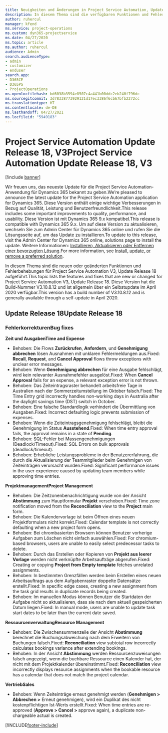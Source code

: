 ```yaml
---
title: Neuigkeiten und Änderungen in Project Service Automation, Update Release 18, V3
description: In diesem Thema sind die verfügbaren Funktionen und Fehlerbehebungen für Project Service Automation Update Release 18, V3 aufgeführt.
author: ruhercul
manager: kfend
ms.service: project-operations
ms.custom: dyn365-projectservice
ms.date: 04/27/2020
ms.topic: article
ms.author: ruhercul
audience: Admin
search.audienceType:
- admin
- customizer
- enduser
search.app:
- D365CE
- D365PS
- ProjectOperations
ms.openlocfilehash: bd6038b3594e8507c4a441b00ddc2eb240f796dc
ms.sourcegitcommit: 3d78338773929121d17ec3386f6cb67bfb2272cc
ms.translationtype: HT
ms.contentlocale: de-DE
ms.lasthandoff: 04/27/2021
ms.locfileid: "5949183"
---
```

# <a name="project-service-automation-update-release-18-v3"></a><span data-ttu-id="5aa7b-103">Project Service Automation Update Release 18, V3</span><span class="sxs-lookup"><span data-stu-id="5aa7b-103">Project Service Automation Update Release 18, V3</span></span>

[!include [banner](../includes/psa-now-project-operations.md)]

<span data-ttu-id="5aa7b-104">Wir freuen uns, das neueste Update für die Project Service Automation-Anwendung für Dynamics 365 bekannt zu geben.</span><span class="sxs-lookup"><span data-stu-id="5aa7b-104">We’re pleased to announce the latest update for the Project Service Automation application for Dynamics 365.</span></span> <span data-ttu-id="5aa7b-105">Diese Version enthält einige wichtige Verbesserungen in Bezug auf Qualität, Leistung und Benutzerfreundlichkeit.</span><span class="sxs-lookup"><span data-stu-id="5aa7b-105">This release includes some important improvements to quality, performance, and usability.</span></span> <span data-ttu-id="5aa7b-106">Diese Version ist mit Dynamics 365 9.x kompatibel.</span><span class="sxs-lookup"><span data-stu-id="5aa7b-106">This release is compatible with Dynamics 365 9.x.</span></span> <span data-ttu-id="5aa7b-107">Um auf diese Version zu aktualisieren, wechseln Sie zum Admin Center für Dynamics 365 online und rufen Sie die Lösungsseite auf, um das Update zu installieren.</span><span class="sxs-lookup"><span data-stu-id="5aa7b-107">To update to this release, visit the Admin Center for Dynamics 365 online, solutions page to install the update.</span></span> <span data-ttu-id="5aa7b-108">Weitere Informationen: [Installieren, Aktualisieren oder Entfernen einer bevorzugten Lösung](/power-platform/admin/install-remove-preferred-solution).</span><span class="sxs-lookup"><span data-stu-id="5aa7b-108">For more information, see [Install, update, or remove a preferred solution](/power-platform/admin/install-remove-preferred-solution).</span></span>

<span data-ttu-id="5aa7b-109">In diesem Thema sind die neuen oder geänderten Funktionen und Fehlerbehebungen für Project Service Automation V3, Update Release 18 aufgeführt.</span><span class="sxs-lookup"><span data-stu-id="5aa7b-109">This topic lists the features and fixes that are new or changed for Project Service Automation V3, Update Release 18.</span></span> <span data-ttu-id="5aa7b-110">Diese Version hat die Build-Nummer V3.10.8.12 und ist allgemein über ein Selbstupdate im April 2020 verfügbar.</span><span class="sxs-lookup"><span data-stu-id="5aa7b-110">This version has a build number of V3.10.8.12 and is generally available through a self-update in April 2020.</span></span>

## <a name="update-release-18"></a><span data-ttu-id="5aa7b-111">Update Release 18</span><span class="sxs-lookup"><span data-stu-id="5aa7b-111">Update Release 18</span></span>

### <a name="bug-fixes"></a><span data-ttu-id="5aa7b-112">Fehlerkorrekturen</span><span class="sxs-lookup"><span data-stu-id="5aa7b-112">Bug fixes</span></span>

<span data-ttu-id="5aa7b-113">**Zeit und Ausgaben**</span><span class="sxs-lookup"><span data-stu-id="5aa7b-113">**Time and Expense**</span></span>

- <span data-ttu-id="5aa7b-114">Behoben: Die Flows **Zurückrufen**, **Anfordern**, und **Genehmigung abbrechen** lösen Ausnahmen mit unklaren Fehlermeldungen aus.</span><span class="sxs-lookup"><span data-stu-id="5aa7b-114">Fixed: **Recall**, **Request**, and **Cancel Approval** flows throw exceptions with unclear error messages.</span></span>
- <span data-ttu-id="5aa7b-115">Behoben: Wenn **Genehmigung abbrechen** für eine Ausgabe fehlschlägt, wird kein relevanter Ausnahmefehler ausgelöst.</span><span class="sxs-lookup"><span data-stu-id="5aa7b-115">Fixed: When **Cancel Approval** fails for an expense, a relevant exception error is not thrown.</span></span>
- <span data-ttu-id="5aa7b-116">Behoben: Das Zeiteintragsraster behandelt arbeitsfreie Tage in Australien nach der Sommerzeitumstellung im Oktober falsch.</span><span class="sxs-lookup"><span data-stu-id="5aa7b-116">Fixed: The Time Entry grid incorrectly handles non-working days in Australia after the daylight savings time (DST) switch in October.</span></span>
- <span data-ttu-id="5aa7b-117">Behoben: Eine falsche Standardlogik verhindert die Übermittlung von Ausgaben.</span><span class="sxs-lookup"><span data-stu-id="5aa7b-117">Fixed: Incorrect defaulting logic prevents submission of expenses.</span></span>
- <span data-ttu-id="5aa7b-118">Behoben: Wenn die Zeiteintragsgenehmigung fehlschlägt, bleibt die Genehmigung im Status **Ausstehend**.</span><span class="sxs-lookup"><span data-stu-id="5aa7b-118">Fixed: When time entry approval fails, the approval remains in a state of **Pending**.</span></span>
- <span data-ttu-id="5aa7b-119">Behoben: SQL-Fehler bei Massengenehmigungen (Deadlock/Timeout).</span><span class="sxs-lookup"><span data-stu-id="5aa7b-119">Fixed: SQL Errors on bulk approvals (deadlock/timeout).</span></span>
- <span data-ttu-id="5aa7b-120">Behoben: Erhebliche Leistungsprobleme in der Benutzererfahrung, die durch die Aktualisierung der Teammitglieder beim Genehmigen von Zeiteinträgen verursacht wurden.</span><span class="sxs-lookup"><span data-stu-id="5aa7b-120">Fixed: Significant performance issues in the user experience caused by updating team members while approving time entries.</span></span>

<span data-ttu-id="5aa7b-121">**Projektmanagement**</span><span class="sxs-lookup"><span data-stu-id="5aa7b-121">**Project Management**</span></span>

- <span data-ttu-id="5aa7b-122">Behoben: Die Zeitzonenbenachrichtigung wurde von der Ansicht **Abstimmung** zum Hauptformular **Projekt** verschoben.</span><span class="sxs-lookup"><span data-stu-id="5aa7b-122">Fixed: Time zone notification moved from the **Reconciliation** view to the **Project** main form.</span></span>
- <span data-ttu-id="5aa7b-123">Behoben: Die Kalendervorlage ist beim Öffnen eines neuen Projektformulars nicht korrekt.</span><span class="sxs-lookup"><span data-stu-id="5aa7b-123">Fixed: Calendar template is not correctly defaulting when a new project form opens.</span></span>
- <span data-ttu-id="5aa7b-124">Behoben: Bei chrombasierten Browsern können Benutzer vorherige Aufgaben zum Löschen nicht einfach auswählen.</span><span class="sxs-lookup"><span data-stu-id="5aa7b-124">Fixed: For chromium-based browsers, users are unable to easily select predecessor tasks to delete.</span></span>
- <span data-ttu-id="5aa7b-125">Behoben: Durch das Erstellen oder Kopieren von **Projekt aus leerer Vorlage** werden nicht verknüpfte Arbeitsaufträge abgerufen.</span><span class="sxs-lookup"><span data-stu-id="5aa7b-125">Fixed: Creating or copying **Project from Empty template** fetches unrelated assignments.</span></span>
- <span data-ttu-id="5aa7b-126">Behoben: In bestimmten Grenzfällen werden beim Erstellen eines neuen Arbeitsauftrags aus dem Aufgabenraster doppelte Datensätze erstellt.</span><span class="sxs-lookup"><span data-stu-id="5aa7b-126">Fixed: In specific edge cases, creating a new assignment from the task grid results in duplicate records being created.</span></span>
- <span data-ttu-id="5aa7b-127">Behoben: Im manuellen Modus können Benutzer die Startdaten der Aufgabe nicht so aktualisieren, dass sie nach dem aktuell gespeicherten Datum liegen.</span><span class="sxs-lookup"><span data-stu-id="5aa7b-127">Fixed: In manual mode, users are unable to update task start dates to be later than the current date saved.</span></span>

<span data-ttu-id="5aa7b-128">**Ressourcenverwaltung**</span><span class="sxs-lookup"><span data-stu-id="5aa7b-128">**Resource Management**</span></span>

- <span data-ttu-id="5aa7b-129">Behoben: Die Zwischensummenzeile der Ansicht **Abstimmung** berechnet die Buchungsabweichung nach dem Erweitern von Buchungen falsch.</span><span class="sxs-lookup"><span data-stu-id="5aa7b-129">Fixed: **Reconciliation** view subtotal row incorrectly calculates bookings variance after extending bookings.</span></span>
- <span data-ttu-id="5aa7b-130">Behoben: In der Ansicht **Abstimmung** werden Ressourcenzuweisungen falsch angezeigt, wenn die buchbare Ressource einen Kalender hat, der nicht mit dem Projektkalender übereinstimmt.</span><span class="sxs-lookup"><span data-stu-id="5aa7b-130">Fixed: **Reconciliation** view incorrectly displays resource assignments when the bookable resource has a calendar that does not match the project calendar.</span></span>

<span data-ttu-id="5aa7b-131">**Vertrieb**</span><span class="sxs-lookup"><span data-stu-id="5aa7b-131">**Sales**</span></span>

- <span data-ttu-id="5aa7b-132">Behoben: Wenn Zeiteinträge erneut genehmigt werden (**Genehmigen > Abbrechen >** Erneut genehmigen), wird ein Duplikat des nicht kostenpflichtigen Ist-Werts erstellt.</span><span class="sxs-lookup"><span data-stu-id="5aa7b-132">Fixed: When time entries are re-approved (**Approve > Cancel >** approve again), a duplicate non-chargeable actual is created.</span></span>


[!INCLUDE[footer-include](../includes/footer-banner.md)]